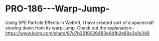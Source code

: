 # PRO-186---Warp-Jump-
Using SPE Particle Effects in WebVR, I have created sort of a spacecraft slowing down from its warp-jump.
Check out the explanation:- https://www.loom.com/share/87d7b3619026483e941b2e89a3a1b349
